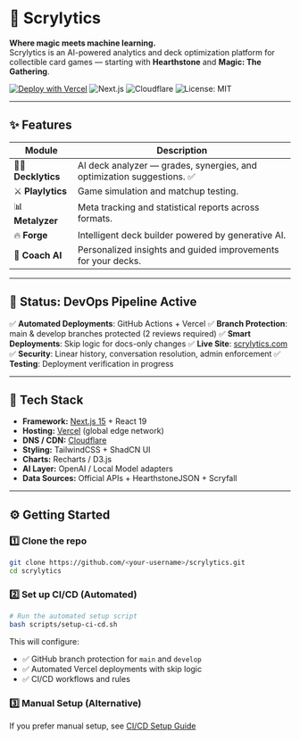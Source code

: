 # 🔮 Scrylytics

**Where magic meets machine learning.**  
Scrylytics is an AI-powered analytics and deck optimization platform for collectible card games — starting with **Hearthstone** and **Magic: The Gathering**.

[![Deploy with Vercel](https://vercel.com/button)](https://vercel.com/new)
![Next.js](https://img.shields.io/badge/Next.js-15-black?logo=next.js)
![Cloudflare](https://img.shields.io/badge/Cloudflare-CDN-orange?logo=cloudflare)
![License: MIT](https://img.shields.io/badge/License-MIT-green.svg)

---

## ✨ Features

| Module | Description |
|---------|-------------|
| 🧙‍♂️ **Decklytics** | AI deck analyzer — grades, synergies, and optimization suggestions. ✅ |
| ⚔️ **Playlytics** | Game simulation and matchup testing. |
| 📊 **Metalyzer** | Meta tracking and statistical reports across formats. |
| 🔥 **Forge** | Intelligent deck builder powered by generative AI. |
| 🤖 **Coach AI** | Personalized insights and guided improvements for your decks. |

---

## 🚀 **Status: DevOps Pipeline Active**

✅ **Automated Deployments**: GitHub Actions + Vercel
✅ **Branch Protection**: main & develop branches protected (2 reviews required)
✅ **Smart Deployments**: Skip logic for docs-only changes
✅ **Live Site**: [scrylytics.com](https://www.scrylytics.com)
✅ **Security**: Linear history, conversation resolution, admin enforcement
✅ **Testing**: Deployment verification in progress

---

## 🧱 Tech Stack

- **Framework:** [Next.js 15](https://nextjs.org) + React 19  
- **Hosting:** [Vercel](https://vercel.com) (global edge network)  
- **DNS / CDN:** [Cloudflare](https://cloudflare.com)  
- **Styling:** TailwindCSS + ShadCN UI  
- **Charts:** Recharts / D3.js  
- **AI Layer:** OpenAI / Local Model adapters  
- **Data Sources:** Official APIs + HearthstoneJSON + Scryfall  

---

## ⚙️ Getting Started

### 1️⃣ Clone the repo
```bash
git clone https://github.com/<your-username>/scrylytics.git
cd scrylytics
```

### 2️⃣ Set up CI/CD (Automated)
```bash
# Run the automated setup script
bash scripts/setup-ci-cd.sh
```

This will configure:
- ✅ GitHub branch protection for `main` and `develop`
- ✅ Automated Vercel deployments with skip logic
- ✅ CI/CD workflows and rules

### 3️⃣ Manual Setup (Alternative)
If you prefer manual setup, see [CI/CD Setup Guide](docs/ci-cd-setup.md)
